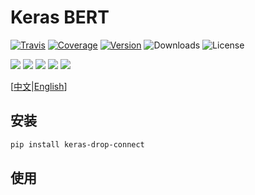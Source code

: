 # Keras BERT

[![Travis](https://travis-ci.org/CyberZHG/keras-drop-connect.svg)](https://travis-ci.org/CyberZHG/keras-drop-connect)
[![Coverage](https://coveralls.io/repos/github/CyberZHG/keras-drop-connect/badge.svg?branch=master)](https://coveralls.io/github/CyberZHG/keras-drop-connect)
[![Version](https://img.shields.io/pypi/v/keras-drop-connect.svg)](https://pypi.org/project/keras-drop-connect/)
![Downloads](https://img.shields.io/pypi/dm/keras-drop-connect.svg)
![License](https://img.shields.io/pypi/l/keras-drop-connect.svg)

![](https://img.shields.io/badge/keras-tensorflow-blue.svg)
![](https://img.shields.io/badge/keras-theano-blue.svg)
![](https://img.shields.io/badge/keras-cntk-blue.svg)
![](https://img.shields.io/badge/keras-tf.keras-blue.svg)
![](https://img.shields.io/badge/keras-tf.keras/eager-blue.svg)

\[[中文](https://github.com/CyberZHG/keras-bert/blob/master/README.zh-CN.md)|[English](https://github.com/CyberZHG/keras-bert/blob/master/README.md)\]

## 安装

```bash
pip install keras-drop-connect
```

## 使用
